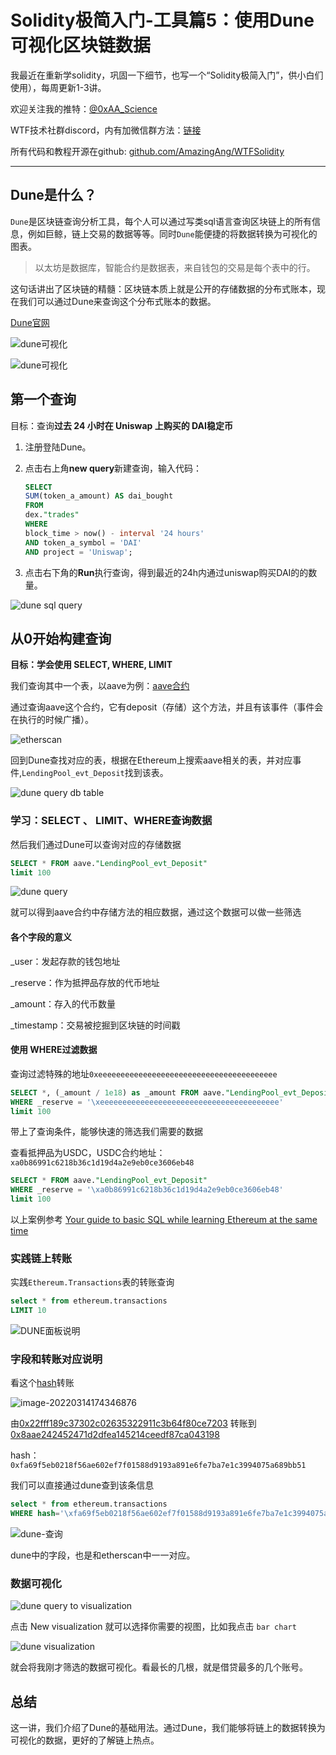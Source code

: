 # Solidity极简入门-工具篇5：使用Dune可视化区块链数据 

我最近在重新学solidity，巩固一下细节，也写一个“Solidity极简入门”，供小白们使用），每周更新1-3讲。

欢迎关注我的推特：[@0xAA_Science](https://twitter.com/0xAA_Science)

WTF技术社群discord，内有加微信群方法：[链接](https://discord.gg/5akcruXrsk)

所有代码和教程开源在github: [github.com/AmazingAng/WTFSolidity](https://github.com/AmazingAng/WTFSolidity)

-----
## Dune是什么？


`Dune`是区块链查询分析工具，每个人可以通过写类sql语言查询区块链上的所有信息，例如巨鲸，链上交易的数据等等。同时`Dune`能便捷的将数据转换为可视化的图表。

> 以太坊是数据库，智能合约是数据表，来自钱包的交易是每个表中的行。

这句话讲出了区块链的精髓：区块链本质上就是公开的存储数据的分布式账本，现在我们可以通过Dune来查询这个分布式账本的数据。

[Dune官网](https://dune.xyz/)

![dune可视化](./img/1.png)

![dune可视化](./img/2.png)


## 第一个查询

目标：查询**过去 24 小时在 Uniswap 上购买的 DAI稳定币**

1. 注册登陆Dune。
2. 点击右上角**new query**新建查询，输入代码：

    ```sql
    SELECT
    SUM(token_a_amount) AS dai_bought
    FROM
    dex."trades"
    WHERE
    block_time > now() - interval '24 hours'
    AND token_a_symbol = 'DAI'
    AND project = 'Uniswap';
    ```
3. 点击右下角的**Run**执行查询，得到最近的24h内通过uniswap购买DAI的的数量。

![dune sql query](./img/3.png)


## 从0开始构建查询

**目标：学会使用 SELECT, WHERE, LIMIT**

我们查询其中一个表，以aave为例：[aave合约](https://etherscan.io/address/0x398ec7346dcd622edc5ae82352f02be94c62d119#writeProxyContract)

通过查询aave这个合约，它有deposit（存储）这个方法，并且有该事件（事件会在执行的时候广播）。

![etherscan](./img/6.png)

回到Dune查找对应的表，根据在Ethereum上搜索aave相关的表，并对应事件,`LendingPool_evt_Deposit`找到该表。

![dune query db table](./img/13.png)

### 学习：SELECT 、 LIMIT、WHERE查询数据

然后我们通过Dune可以查询对应的存储数据

```sql
SELECT * FROM aave."LendingPool_evt_Deposit"
limit 100
```

![dune query](./img/7.png)

就可以得到aave合约中存储方法的相应数据，通过这个数据可以做一些筛选

#### 各个字段的意义

_user：发起存款的钱包地址

_reserve：作为抵押品存放的代币地址

_amount：存入的代币数量

_timestamp：交易被挖掘到区块链的时间戳


#### 使用 WHERE过滤数据

查询过滤特殊的地址`0xeeeeeeeeeeeeeeeeeeeeeeeeeeeeeeeeeeeeeeee`

```sql
SELECT *, (_amount / 1e18) as _amount FROM aave."LendingPool_evt_Deposit"
WHERE _reserve = '\xeeeeeeeeeeeeeeeeeeeeeeeeeeeeeeeeeeeeeeee'
limit 100
```

带上了查询条件，能够快速的筛选我们需要的数据

查看抵押品为USDC，USDC合约地址：`xa0b86991c6218b36c1d19d4a2e9eb0ce3606eb48`

```sql
SELECT * FROM aave."LendingPool_evt_Deposit"
WHERE _reserve = '\xa0b86991c6218b36c1d19d4a2e9eb0ce3606eb48'
limit 100
```

以上案例参考 [Your guide to basic SQL while learning Ethereum at the same time](https://towardsdatascience.com/your-guide-to-basic-sql-while-learning-ethereum-at-the-same-time-9eac17a05929)

### 实践链上转账


实践`Ethereum.Transactions`表的转账查询


```sql
select * from ethereum.transactions
LIMIT 10
```

![DUNE面板说明](./img/14.png)

### 字段和转账对应说明

看这个[hash](https://etherscan.io/tx/0xfa69f5eb0218f56ae602ef7f01588d9193a891e6fe7ba7e1c3994075a689bb51)转账 

![image-20220314174346876](./img/16.png)

由[0x22fff189c37302c02635322911c3b64f80ce7203](https://etherscan.io/token/0xdac17f958d2ee523a2206206994597c13d831ec7?a=0x22fff189c37302c02635322911c3b64f80ce7203) 转账到 [0x8aae242452471d2dfea145214ceedf87ca043198](https://etherscan.io/token/0xdac17f958d2ee523a2206206994597c13d831ec7?a=0x8aae242452471d2dfea145214ceedf87ca043198)

hash：`0xfa69f5eb0218f56ae602ef7f01588d9193a891e6fe7ba7e1c3994075a689bb51`

我们可以直接通过dune查到该条信息

```sql
select * from ethereum.transactions
WHERE hash='\xfa69f5eb0218f56ae602ef7f01588d9193a891e6fe7ba7e1c3994075a689bb51'
```

![dune-查询](./img/15.png)

dune中的字段，也是和etherscan中一一对应。



### 数据可视化

![dune query to visualization](./img/11.png)

点击 New visualization 就可以选择你需要的视图，比如我点击 `bar chart`

![dune visualization](./img/12.png)

就会将我刚才筛选的数据可视化。看最长的几根，就是借贷最多的几个账号。



## 总结

这一讲，我们介绍了Dune的基础用法。通过Dune，我们能够将链上的数据转换为可视化的数据，更好的了解链上热点。

